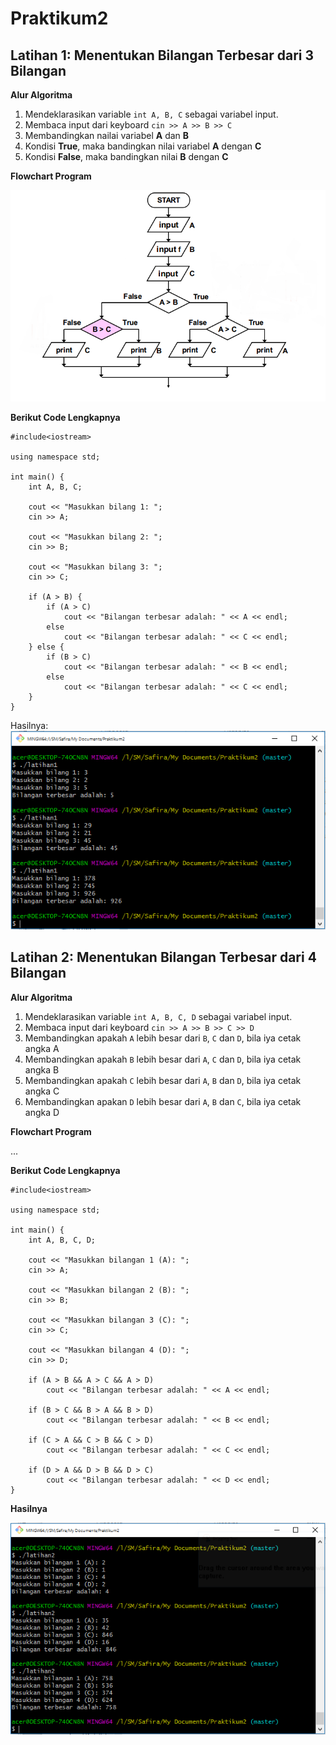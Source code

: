 # Praktikum2

## Latihan 1: Menentukan Bilangan Terbesar dari 3 Bilangan

**Alur Algoritma**
1. Mendeklarasikan variable `int A, B, C` sebagai variabel input.
2. Membaca input dari keyboard `cin >> A >> B >> C`
3. Membandingkan nailai variabel **A** dan **B**
4. Kondisi **True**, maka bandingkan nilai variabel **A** dengan **C**
5. Kondisi **False**, maka bandingkan nilai **B** dengan **C**

**Flowchart Program**

![Flowchart1](https://github.com/rumiumi/Praktikum2/blob/master/flowchart1.png)

**Berikut Code Lengkapnya**
```
#include<iostream>

using namespace std;

int main() {
    int A, B, C;

    cout << "Masukkan bilang 1: ";
    cin >> A;

    cout << "Masukkan bilang 2: ";
    cin >> B;

    cout << "Masukkan bilang 3: ";
    cin >> C;

    if (A > B) {
        if (A > C)
            cout << "Bilangan terbesar adalah: " << A << endl;
        else
            cout << "Bilangan terbesar adalah: " << C << endl;
    } else {
        if (B > C)
            cout << "Bilangan terbesar adalah: " << B << endl;
        else
            cout << "Bilangan terbesar adalah: " << C << endl;
    }
}

```

Hasilnya:
![Hasil](https://github.com/rumiumi/Praktikum2/blob/master/hasil.PNG)

## Latihan 2: Menentukan Bilangan Terbesar dari 4 Bilangan

**Alur Algoritma**
1. Mendeklarasikan variable `int A, B, C, D` sebagai variabel input.
2. Membaca input dari keyboard `cin >> A >> B >> C >> D`
3. Membandingkan apakah `A` lebih besar dari `B`, `C` dan `D`, bila iya cetak angka A
4. Membandingkan apakah `B` lebih besar dari `A`, `C` dan `D`, bila iya cetak angka B
5. Membandingkan apakah `C` lebih besar dari `A`, `B` dan `D`, bila iya cetak angka C
6. Membandingkan apakan `D` lebih besar dari `A`, `B` dan `C`, bila iya cetak angka D

**Flowchart Program**

...

**Berikut Code Lengkapnya**
```
#include<iostream>

using namespace std;

int main() {
    int A, B, C, D;

    cout << "Masukkan bilangan 1 (A): ";
    cin >> A;

    cout << "Masukkan bilangan 2 (B): ";
    cin >> B;

    cout << "Masukkan bilangan 3 (C): ";
    cin >> C;

    cout << "Masukkan bilangan 4 (D): ";
    cin >> D;

    if (A > B && A > C && A > D)
        cout << "Bilangan terbesar adalah: " << A << endl;

    if (B > C && B > A && B > D)
        cout << "Bilangan terbesar adalah: " << B << endl;

    if (C > A && C > B && C > D)
        cout << "Bilangan terbesar adalah: " << C << endl;

    if (D > A && D > B && D > C)
        cout << "Bilangan terbesar adalah: " << D << endl;
}
```

**Hasilnya**

![Hasil2](https://github.com/rumiumi/Praktikum2/blob/master/hasil2.PNG)